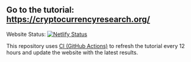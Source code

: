 ## Go to the tutorial: https://cryptocurrencyresearch.org/

Website Status:
[![Netlify Status](https://api.netlify.com/api/v1/badges/18b1bfd9-105a-4a49-a15a-6f1b07135c8c/deploy-status)](https://app.netlify.com/sites/researchpaper/deploys)

This repository uses [CI (GitHub Actions)](https://github.com/ries9112/cryptocurrencyresearch-org/actions) to refresh the tutorial every 12 hours and update the website with the latest results.
